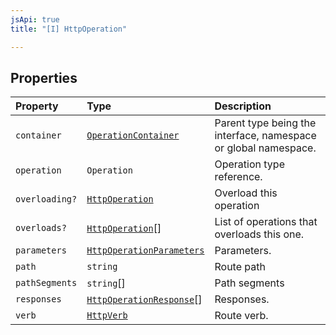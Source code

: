 ```yaml
---
jsApi: true
title: "[I] HttpOperation"

---
```

## Properties

| Property | Type | Description |
| :------ | :------ | :------ |
| `container` | [`OperationContainer`](../type-aliases/OperationContainer.md) | Parent type being the interface, namespace or global namespace. |
| `operation` | `Operation` | Operation type reference. |
| `overloading?` | [`HttpOperation`](HttpOperation.md) | Overload this operation |
| `overloads?` | [`HttpOperation`](HttpOperation.md)[] | List of operations that overloads this one. |
| `parameters` | [`HttpOperationParameters`](HttpOperationParameters.md) | Parameters. |
| `path` | `string` | Route path |
| `pathSegments` | `string`[] | Path segments |
| `responses` | [`HttpOperationResponse`](HttpOperationResponse.md)[] | Responses. |
| `verb` | [`HttpVerb`](../type-aliases/HttpVerb.md) | Route verb. |

